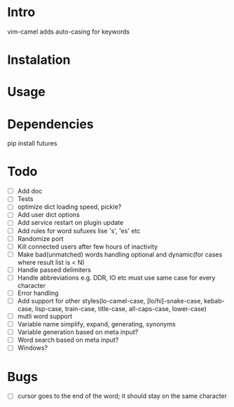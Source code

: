 Intro
=====
vim-camel adds auto-casing for keywords

Instalation
===========

Usage
=====

Dependencies
============
pip install futures

Todo
====
 - [ ] Add doc
 - [ ] Tests
 - [ ] optimize dict loading speed, pickle?
 - [ ] Add user dict options
 - [ ] Add service restart on plugin update
 - [ ] Add rules for word sufuxes lise 's', 'es' etc
 - [ ] Randomize port
 - [ ] Kill connected users after few hours of inactivity
 - [ ] Make bad(unmatched) words handling optional and dynamic(for cases where result list is < N)
 - [ ] Handle passed delimiters
 - [ ] Handle abbreviations e.g. DDR, IO etc must use same case for every character
 - [ ] Error handling
 - [ ] Add support for other styles(lo-camel-case, [lo/hi]-snake-case, kebab-case, lisp-case, train-case, title-case, all-caps-case, lower-case)
 - [ ] mutli word support
 - [ ] Variable name simplify, expand, generating, synonyms
 - [ ] Variable generation based on meta input?
 - [ ] Word search based on meta input?
 - [ ] Windows?

Bugs
====
 - [ ] cursor goes to the end of the word; it should stay on the same character
